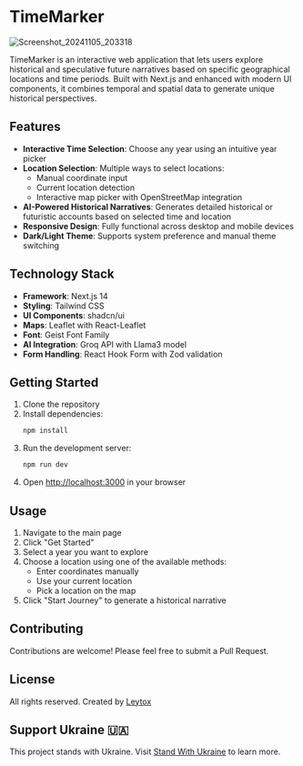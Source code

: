 # TimeMarker
![Screenshot_20241105_203318](https://github.com/user-attachments/assets/d02c0044-fd54-4f91-94fd-2bad7a026c16)

TimeMarker is an interactive web application that lets users explore historical and speculative future narratives based on specific geographical locations and time periods. Built with Next.js and enhanced with modern UI components, it combines temporal and spatial data to generate unique historical perspectives.

## Features

- **Interactive Time Selection**: Choose any year using an intuitive year picker
- **Location Selection**: Multiple ways to select locations:
  - Manual coordinate input
  - Current location detection
  - Interactive map picker with OpenStreetMap integration
- **AI-Powered Historical Narratives**: Generates detailed historical or futuristic accounts based on selected time and location
- **Responsive Design**: Fully functional across desktop and mobile devices
- **Dark/Light Theme**: Supports system preference and manual theme switching

## Technology Stack

- **Framework**: Next.js 14
- **Styling**: Tailwind CSS
- **UI Components**: shadcn/ui
- **Maps**: Leaflet with React-Leaflet
- **Font**: Geist Font Family
- **AI Integration**: Groq API with Llama3 model
- **Form Handling**: React Hook Form with Zod validation

## Getting Started

1. Clone the repository
2. Install dependencies:
   ```bash
   npm install
   ```
3. Run the development server:
   ```bash
   npm run dev
   ```
4. Open [http://localhost:3000](http://localhost:3000) in your browser

## Usage

1. Navigate to the main page
2. Click "Get Started"
3. Select a year you want to explore
4. Choose a location using one of the available methods:
   - Enter coordinates manually
   - Use your current location
   - Pick a location on the map
5. Click "Start Journey" to generate a historical narrative

## Contributing

Contributions are welcome! Please feel free to submit a Pull Request.

## License

All rights reserved. Created by [Leytox](https://github.com/Leytox)

## Support Ukraine 🇺🇦

This project stands with Ukraine. Visit [Stand With Ukraine](https://standwithukraine.com.ua) to learn more.
```
